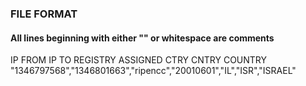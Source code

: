 ### FILE FORMAT
#### All lines beginning with either "" or whitespace are comments

IP FROM      IP TO        REGISTRY  ASSIGNED   CTRY CNTRY COUNTRY<br/>
"1346797568","1346801663","ripencc","20010601","IL","ISR","ISRAEL"
